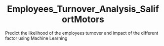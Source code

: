 <h1 align = "center">Employees_Turnover_Analysis_SalifortMotors</h1> 

Predict the likelihood of the employees turnover and impact of the different factor using Machine Learning
